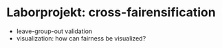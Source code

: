 # Laborprojekt: cross-fairensification
- leave-group-out validation
- visualization: how can fairness be visualized?
